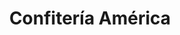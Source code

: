 ---
title: "Confitería América"
url: /ciudad-autonoma-de-buenos-aires/confiteria-america/
shop: confitería
---